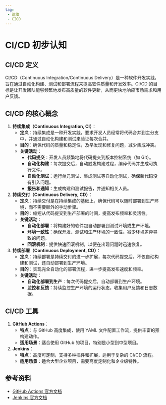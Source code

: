 ```yaml
---
tag:
 - 运维
 - CICD
---
```


# CI/CD 初步认知

## CI/CD 定义

CI/CD（Continuous Integration/Continuous Delivery）是一种软件开发实践，旨在通过自动化构建、测试和部署流程来提高软件质量和开发效率。CI/CD 的目标是让开发团队能够频繁地发布高质量的软件更新，从而更快地响应市场需求和用户反馈。

## CI/CD 的核心概念

1. **持续集成（Continuous Integration, CI）**：
   - **定义**：持续集成是一种开发实践，要求开发人员经常将代码合并到主分支中，并通过自动化构建和测试来验证每次合并。
   - **目的**：确保代码的质量和稳定性，及早发现和修复问题，减少集成冲突。
   - **关键活动**：
     - **代码提交**：开发人员频繁地将代码提交到版本控制系统（如 Git）。
     - **自动化构建**：每次提交后，自动触发构建过程，编译代码并生成可执行文件。
     - **自动化测试**：运行单元测试、集成测试等自动化测试，确保新代码没有引入问题。
     - **报告和通知**：生成构建和测试报告，并通知相关人员。
2. **持续交付（Continuous Delivery, CD）**：
   - **定义**：持续交付是在持续集成的基础上，确保代码可以随时部署到生产环境，而不需要额外的手动步骤。
   - **目的**：缩短从代码提交到生产部署的时间，提高发布频率和灵活性。
   - **关键活动**：
     - **自动化部署**：将构建好的软件包自动部署到测试环境或生产环境。
     - **环境一致性**：确保开发、测试和生产环境的一致性，减少环境差异导致的问题。
     - **回滚机制**：提供快速回滚机制，以便在出现问题时迅速恢复。
3. **持续部署（Continuous Deployment, CD）**：
   - **定义**：持续部署是持续交付的进一步扩展，每次代码提交后，不仅自动构建和测试，还自动部署到生产环境。
   - **目的**：实现完全自动化的部署流程，进一步提高发布速度和频率。
   - **关键活动**：
     - **自动化部署到生产**：每次代码提交后，自动部署到生产环境。
     - **监控和反馈**：持续监控生产环境的运行状态，收集用户反馈和日志数据。

## CI/CD 工具

1. **GitHub Actions**：
   - **特点**：与 GitHub 高度集成，使用 YAML 文件配置工作流，提供丰富的预构建动作。
   - **适用场景**：适合使用 GitHub 的项目，特别是小型到中型项目。
2. **Jenkins**：
   - **特点**：高度可定制，支持多种插件和扩展，适用于复杂的 CI/CD 流程。
   - **适用场景**：适合大型企业项目，需要高度定制化和企业级特性。

## 参考资料

- [GitHub Actions 官方文档](https://docs.github.com/en/actions)
- [Jenkins 官方文档](https://www.jenkins.io/doc/)